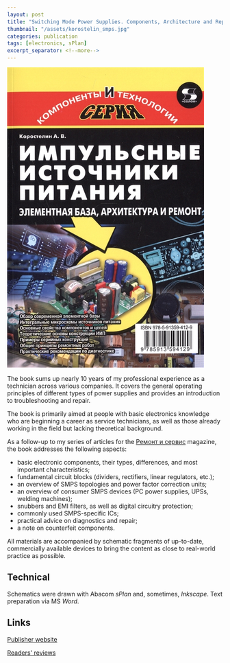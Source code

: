 ```yaml
---
layout: post
title: "Switching Mode Power Supplies. Components, Architecture and Repair."
thumbnail: "/assets/korostelin_smps.jpg"
categories: publication
tags: [electronics, sPlan]
excerpt_separator: <!--more-->
---
```


![Book cover image](/assets/korostelin_smps.jpg)

The book sums up nearly 10 years of my professional experience as a technician across various companies. It covers the general operating principles of different types of power supplies and provides an introduction to troubleshooting and repair.

The book is primarily aimed at people with basic electronics knowledge who are beginning a career as service technicians, as well as those already working in the field but lacking theoretical background.

<!--more-->

As a follow-up to my series of articles for the [Ремонт и сервис](http://www.remserv.ru/) magazine, the book addresses the following aspects:

- basic electronic components, their types, differences, and most important characteristics;
- fundamental circuit blocks (dividers, rectifiers, linear regulators, etc.);
- an overview of SMPS topologies and power factor correction units;
- an overview of consumer SMPS devices (PC power supplies, UPSs, welding machines);
- snubbers and EMI filters, as well as digital circuitry protection;
- commonly used SMPS-specific ICs;
- practical advice on diagnostics and repair;
- a note on counterfeit components.

All materials are accompanied by schematic fragments of up-to-date, commercially available devices to bring the content as close to real-world practice as possible.

## Technical

Schematics were drawn with Abacom *sPlan* and, sometimes, *Inkscape*. Text preparation via MS *Word*.

## Links

[Publisher website](https://solon-press.ru/impulsnye-istochniki-pitaniya-elementnaya-baza-arhitektura-i-remont)

[Readers' reviews](https://www.ozon.ru/product/impulsnye-istochniki-pitaniya-elementnaya-baza-arhitektura-i-remont-korostelin-aleksandr-viktorovich-217051633/reviews)
